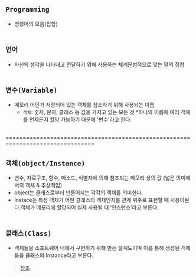 ## `Programming`
* 명령어의 모음(집합)
<br><br>
## `언어`
* 자신의 생각을 나타내고 전달하기 위해 사용하는 체계문법적으로 맞는 말의 집합
<br><br>
## `변수(Variable)`
* 메모리 어딘가 저장되어 있는 객체를 참조하기 위해 사용되는 이름
    * `객체`: 숫자, 문자, 클래스 등 값을 가지고 있는 모든 것
*하나의 이름에 여러 객체를 언제든지 할당 가능하기 때문에 '변수'라고 한다.<br><br>


================================================================================
## `객체(object/Instance)`
* 변수, 자료구조, 함수, 메소드, 식별자에 의해 참조되는 메모리 상의 값 (넓은 의미에서의 객체 & 추상적임)
* object는 클래스로부터 만들어지는 각각의 객체를 의미한다.
* Instace는 특정 객체가 어떤 클래스의 객체인지를 관계 위주로 표현할 때 사용이된다.객체가 메모리에 할당되어 실제 사용될 때 ‘인스턴스’라고 부른다.
<br><br>
## `클래스(Class)`
* 객체들을 소프트웨어 내에서 구현하기 위해 만든 설계도이며 이를 통해 생성된 객체들을 클래스의 Instance라고 부른다. 

>[참조](https://cerulean85.tistory.com/149)
